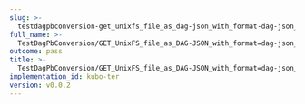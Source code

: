 ```yaml
---
slug: >-
  testdagpbconversion-get_unixfs_file_as_dag-json_with_format-dag-json_converts_to_the_expected_content-type
full_name: >-
  TestDagPbConversion/GET_UnixFS_file_as_DAG-JSON_with_format=dag-json_converts_to_the_expected_Content-Type
outcome: pass
title: >-
  TestDagPbConversion/GET_UnixFS_file_as_DAG-JSON_with_format=dag-json_converts_to_the_expected_Content-Type
implementation_id: kubo-ter
version: v0.0.2
---
```


